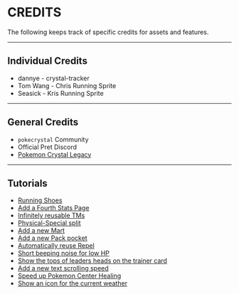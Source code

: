 # CREDITS

The following keeps track of specific credits for assets and features. 

---

## Individual Credits
- dannye - crystal-tracker
- Tom Wang - Chris Running Sprite
- Seasick - Kris Running Sprite

---

## General Credits

- `pokecrystal` Community
- Official Pret Discord
- [Pokemon Crystal Legacy](https://github.com/cRz-Shadows/Pokemon_Crystal_Legacy)

---

## Tutorials
- [Running Shoes](https://github.com/pret/pokecrystal/wiki/Running-Shoes)
- [Add a Fourth Stats Page](https://github.com/pret/pokecrystal/wiki/Add-a-fourth-stats-page)
- [Infinitely reusable TMs](https://github.com/pret/pokecrystal/wiki/Infinitely-reusable-TMs)
- [Physical-Special split](https://github.com/pret/pokecrystal/wiki/Physical-Special-split)
- [Add a new Mart](https://github.com/pret/pokecrystal/wiki/Add-a-new-Mart)
- [Add a new Pack pocket](https://github.com/pret/pokecrystal/wiki/Add-a-new-Pack-pocket)
- [Automatically reuse Repel](https://github.com/pret/pokecrystal/wiki/Automatically-reuse-Repel)
- [Short beeping noise for low HP](https://github.com/pret/pokecrystal/wiki/Short-beeping-noise-for-low-HP)
- [Show the tops of leaders heads on the trainer card](https://github.com/pret/pokecrystal/wiki/Show-the-tops-of-leaders-heads-on-the-trainer-card)
- [Add a new text scrolling speed](https://github.com/pret/pokecrystal/wiki/Add-a-new-text-scrolling-speed)
- [Speed up Pokemon Center Healing](https://github.com/pret/pokecrystal/wiki/Speed-up-Pok%C3%A9mon-Center-Healing)
- [Show an icon for the current weather](https://github.com/pret/pokecrystal/wiki/Show-an-icon-for-the-current-weather)
